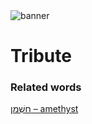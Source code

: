 <html><body><img id="banner" src="/sahd/images/banners/banner.png" alt="banner" /></body></html>

# **Tribute**


### Related words
[חַשְׁמַן – amethyst](../words/amethyst.md)<br>